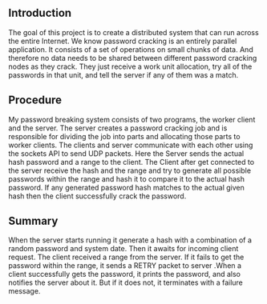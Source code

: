 

<h2>Introduction</h2>
<p>The goal of this project is to create a distributed system that can run across the entire Internet. 
We know password cracking is an entirely parallel application. 
It consists of a set of operations on small chunks of data. And therefore no data needs to be shared between different password cracking nodes as they crack. 
They just receive a work unit allocation, try all of the passwords in that unit, and tell the server if any of them was a match.</p>

<h2>Procedure</h2>
<p> My password breaking system consists of two programs, the worker client and the server. 
The server creates a password cracking job and is responsible for dividing the job into parts and 
allocating those parts to worker clients. 
The clients and server communicate with each other using the sockets API to send UDP packets. 
Here the Server sends the actual hash password and a range to the client. 
The Client after get connected to the server receive the hash and the range and 
try to generate all possible passwords within the range and hash it to compare it to the actual hash password. 
If any generated password hash matches to the actual given hash then the client successfully crack the password.
</p>

<h2>Summary</h2>
<p>When the server starts running it generate a hash with a combination of a random password and system date. Then it awaits for incoming client request. The client received a range from the server. If it fails to get the password within the range, it sends a RETRY packet to server .When a client successfully gets the password, it prints the password, and also notifies the server about it. But if it does not, it terminates with a failure message. </p>
